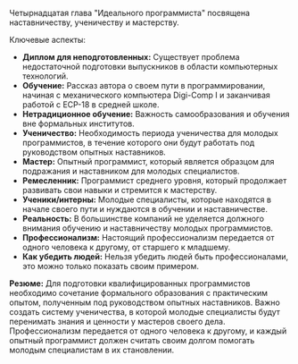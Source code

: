 Четырнадцатая глава "Идеального программиста" посвящена наставничеству, ученичеству и мастерству.

Ключевые аспекты:

*   **Диплом для неподготовленных:** Существует проблема недостаточной подготовки выпускников в области компьютерных технологий.
*   **Обучение:** Рассказ автора о своем пути в программировании, начиная с механического компьютера Digi-Comp I и заканчивая работой с ECP-18 в средней школе.
*   **Нетрадиционное обучение:** Важность самообразования и обучения вне формальных институтов.
*   **Ученичество:** Необходимость периода ученичества для молодых программистов, в течение которого они будут работать под руководством опытных наставников.
*   **Мастер:** Опытный программист, который является образцом для подражания и наставником для молодых специалистов.
*   **Ремесленник:** Программист среднего уровня, который продолжает развивать свои навыки и стремится к мастерству.
*   **Ученики/интерны:** Молодые специалисты, которые находятся в начале своего пути и нуждаются в обучении и наставничестве.
*   **Реальность:** В большинстве компаний не уделяется должного внимания обучению и наставничеству молодых программистов.
*   **Профессионализм:** Настоящий профессионализм передается от одного человека к другому, от старшего к младшему.
*   **Как убедить людей:** Нельзя убедить людей быть профессионалами, это можно только показать своим примером.

**Резюме:** Для подготовки квалифицированных программистов необходимо сочетание формального образования с практическим опытом, полученным под руководством опытных наставников. Важно создать систему ученичества, в которой молодые специалисты будут перенимать знания и ценности у мастеров своего дела. Профессионализм передается от одного человека к другому, и каждый опытный программист должен считать своим долгом помогать молодым специалистам в их становлении.